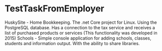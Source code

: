 # TestTaskFromEmployer
HuskySite - Home Bookkeeping. The .net Core project for Linux. Using the PostgreSQL database. Has a connection to the tax service and receives a list of purchased products or services (This functionality was developed in 2015)
Schools - Simple console application for adding schools, classes, students and information output. With the ability to share libraries.
